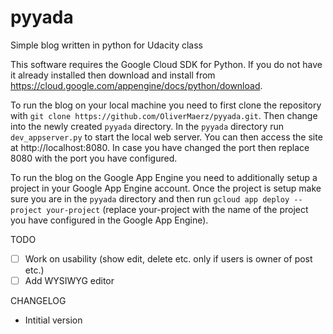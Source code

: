 # pyyada
Simple blog written in python for Udacity class

This software requires the Google Cloud SDK for Python. If you do not have it already installed then download and install from https://cloud.google.com/appengine/docs/python/download.

To run the blog on your local machine you need to first clone the repository with `git clone https://github.com/OliverMaerz/pyyada.git`. Then change into the newly created `pyyada` directory. In the `pyyada` directory run `dev_appserver.py` to start the local web server. You can then access the site at http://localhost:8080. In case you have changed the port then replace 8080 with the port you have configured. 

To run the blog on the Google App Engine you need to additionally setup a project in your Google App Engine account. Once the project is setup make sure you are in the  `pyyada` directory and then run `gcloud app deploy --project your-project` (replace your-project with the name of the project you have configured in the Google App Engine). 


TODO 
- [ ] Work on usability (show edit, delete etc. only if users is owner of post etc.)
- [ ] Add WYSIWYG editor 

CHANGELOG 
 - Intitial version
  
